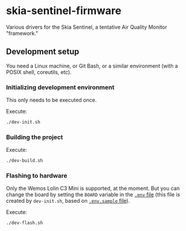 # skia-sentinel-firmware

Various drivers for the Skia Sentinel, a tentative Air Quality Monitor "framework."

## Development setup

You need a Linux machine, or Git Bash, or a similar environment (with a POSIX shell, coreutils, etc).

### Initializing development environment

This only needs to be executed once.

Execute:

```sh
./dev-init.sh
```

### Building the project

Execute:

```sh
./dev-build.sh
```

### Flashing to hardware

Only the Wemos Lolin C3 Mini is supported, at the moment. But you can change the board by setting the `BOARD` variable in the [`.env` file](.env) (this file is created by `dev-init.sh`, based on [`.env.sample` file](.env.sample)).

Execute:

```sh
./dev-flash.sh
```
